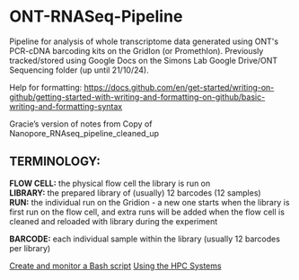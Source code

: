 # ONT-RNASeq-Pipeline
Pipeline for analysis of whole transcriptome data generated using ONT's PCR-cDNA barcoding kits on the GridIon (or PromethIon).
Previously tracked/stored using Google Docs on the Simons Lab Google Drive/ONT Sequencing folder (up until 21/10/24).

Help for formatting: https://docs.github.com/en/get-started/writing-on-github/getting-started-with-writing-and-formatting-on-github/basic-writing-and-formatting-syntax

Gracie’s version of notes from Copy of Nanopore_RNAseq_pipeline_cleaned_up

## TERMINOLOGY:
**FLOW CELL:** the physical flow cell the library is run on  
**LIBRARY:** the prepared library of (usually) 12 barcodes (12 samples)  
**RUN:** the individual run on the Gridion - a new one starts when the library is first run on the flow cell, and extra runs will be added when the flow cell is cleaned and reloaded with library during the experiment 
 
 **BARCODE:** each individual sample within the library (usually 12 barcodes per library)

[Create and monitor a Bash script](https://docs.google.com/document/d/1ApHhlB4Hc_H3MNMu6Nta7mKMURkTkhJfU2bj4hqZ8zg/edit?usp=sharing)
[Using the HPC Systems ](https://docs.hpc.shef.ac.uk/en/latest/hpc/index.html#gsc.tab=0)
